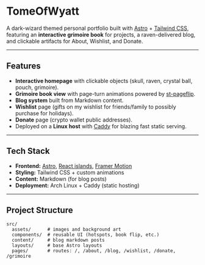 # TomeOfWyatt

A dark-wizard themed personal portfolio built with [Astro](https://astro.build/) + [Tailwind CSS](https://tailwindcss.com/), featuring an **interactive grimoire book** for projects, a raven-delivered blog, and clickable artifacts for About, Wishlist, and Donate.

---

## Features
- **Interactive homepage** with clickable objects (skull, raven, crystal ball, pouch, grimoire).
- **Grimoire book view** with page-turn animations powered by [st-pageflip](https://github.com/Nodlik/StPageFlip).
- **Blog system** built from Markdown content.
- **Wishlist** page (gifts on my wishlist for friends/family to possibly purchase for holidays).
- **Donate** page (crypto wallet public addresses).
- Deployed on a **Linux host** with [Caddy](https://caddyserver.com/) for blazing fast static serving.

---

## Tech Stack
- **Frontend:** [Astro](https://astro.build/), [React islands](https://docs.astro.build/en/core-concepts/framework-components/), [Framer Motion](https://www.framer.com/motion/)
- **Styling:** Tailwind CSS + custom animations
- **Content:** Markdown (for blog posts)
- **Deployment:** Arch Linux + Caddy (static hosting)

---

## Project Structure
```text
src/
  assets/      # images and background art
  components/  # reusable UI (hotspots, book flip, etc.)
  content/     # blog markdown posts
  layouts/     # base Astro layouts
  pages/       # routes: /, /about, /blog, /wishlist, /donate, /grimoire
